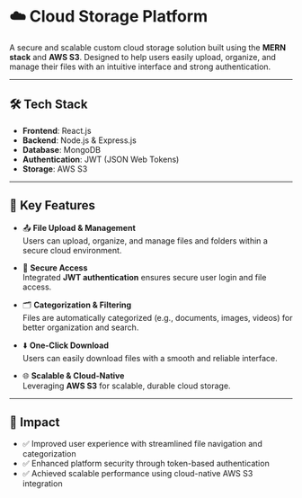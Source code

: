 # ☁️ Cloud Storage Platform

A secure and scalable custom cloud storage solution built using the **MERN stack** and **AWS S3**. Designed to help users easily upload, organize, and manage their files with an intuitive interface and strong authentication.

---

## 🛠️ Tech Stack

- **Frontend**: React.js  
- **Backend**: Node.js & Express.js  
- **Database**: MongoDB  
- **Authentication**: JWT (JSON Web Tokens)  
- **Storage**: AWS S3  

---

## 📌 Key Features

- 📤 **File Upload & Management**  
  Users can upload, organize, and manage files and folders within a secure cloud environment.

- 🔐 **Secure Access**  
  Integrated **JWT authentication** ensures secure user login and file access.

- 🗂️ **Categorization & Filtering**  
  Files are automatically categorized (e.g., documents, images, videos) for better organization and search.

- ⬇️ **One-Click Download**  
  Users can easily download files with a smooth and reliable interface.

- 🌐 **Scalable & Cloud-Native**  
  Leveraging **AWS S3** for scalable, durable cloud storage.

---

## 🎯 Impact

- ✅ Improved user experience with streamlined file navigation and categorization  
- ✅ Enhanced platform security through token-based authentication  
- ✅ Achieved scalable performance using cloud-native AWS S3 integration
